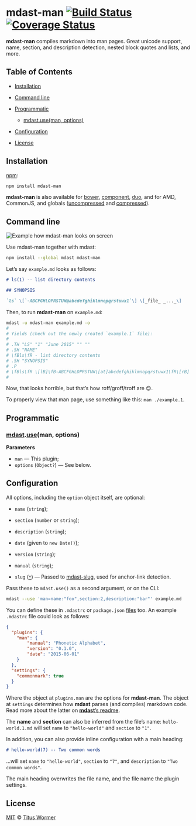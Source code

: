 # mdast-man [![Build Status](https://img.shields.io/travis/wooorm/mdast-man.svg?style=flat)](https://travis-ci.org/wooorm/mdast-man) [![Coverage Status](https://img.shields.io/coveralls/wooorm/mdast-man.svg?style=flat)](https://coveralls.io/r/wooorm/mdast-man?branch=master)

**mdast-man** compiles markdown into man pages.  Great unicode support,
name, section, and description detection, nested block quotes and lists,
and more.

## Table of Contents

*   [Installation](#installation)

*   [Command line](#command-line)

*   [Programmatic](#programmatic)

    *   [mdast.use(man, options)](#mdastuseman-options)

*   [Configuration](#configuration)

*   [License](#license)

## Installation

[npm](https://docs.npmjs.com/cli/install):

```bash
npm install mdast-man
```

**mdast-man** is also available for [bower](http://bower.io/#install-packages),
[component](https://github.com/componentjs/component), [duo](http://duojs.org/#getting-started),
and for AMD, CommonJS, and globals ([uncompressed](mdast-man.js) and
[compressed](mdast-man.min.js)).

## Command line

![Example how mdast-man looks on screen](https://cdn.rawgit.com/wooorm/mdast-man/master/screen-shot.png)

Use mdast-man together with mdast:

```bash
npm install --global mdast mdast-man
```

Let’s say `example.md` looks as follows:

```md
# ls(1) -- list directory contents

## SYNOPSIS

`ls` \[`-ABCFGHLOPRSTUW@abcdefghiklmnopqrstuwx1`\] \[_file_ _..._\]
```

Then, to run **mdast-man** on `example.md`:

```bash
mdast -u mdast-man example.md -o
#
# Yields (check out the newly created `example.1` file):
#
# .TH "LS" "1" "June 2015" "" ""
# .SH "NAME"
# \fBls\fR - list directory contents
# .SH "SYNOPSIS"
# .P
# \fBls\fR \[lB]\fB-ABCFGHLOPRSTUW\[at]abcdefghiklmnopqrstuwx1\fR\[rB] \[lB]\fIfile\fR \fI...\fR\[rB]
#
```

Now, that looks horrible, but that’s how roff/groff/troff are :wink:.

To properly view that man page, use something like this: `man ./example.1`.

## Programmatic

### [mdast](https://github.com/wooorm/mdast#api).[use](https://github.com/wooorm/mdast#mdastuseplugin-options)(man, options)

**Parameters**

*   `man` — This plugin;
*   `options` (`Object?`) — See below.

## Configuration

All options, including the `option` object itself, are optional:

*   `name` (`string`);

*   `section` (`number` or `string`);

*   `description` (`string`);

*   `date` (given to `new Date()`);

*   `version` (`string`);

*   `manual` (`string`);

*   `slug` ([`*`](https://github.com/wooorm/mdast-slug#mdastuseslug-options))
    — Passed to [mdast-slug](https://github.com/wooorm/mdast-slug), used for
    anchor-link detection.

Pass these to `mdast.use()` as a second argument, or on the CLI:

```bash
mdast --use 'man=name:"foo",section:2,description:"bar"' example.md
```

You can define these in `.mdastrc` or `package.json` [files](https://github.com/wooorm/mdast/blob/master/doc/mdastrc.5.md)
too. An example `.mdastrc` file could look as follows:

```json
{
  "plugins": {
    "man": {
        "manual": "Phonetic Alphabet",
        "version": "0.1.0",
        "date": "2015-06-01"
    }
  },
  "settings": {
    "commonmark": true
  }
}
```

Where the object at `plugins.man` are the options for **mdast-man**.
The object at `settings` determines how **mdast** parses (and compiles)
markdown code.  Read more about the latter on [**mdast**’s readme](https://github.com/wooorm/mdast#mdastprocessvalue-options-done).

The **name** and **section** can also be inferred from the file’s name:
`hello-world.1.md` will set `name` to `"hello-world"` and `section` to `"1"`.

In addition, you can also provide inline configuration with a main heading:

```markdown
# hello-world(7) -- Two common words
```

...will set `name` to `"hello-world"`, `section` to `"7"`, and `description`
to `"Two common words"`.

The main heading overwrites the file name, and the file name the plugin
settings.

## License

[MIT](LICENSE) © [Titus Wormer](http://wooorm.com)

